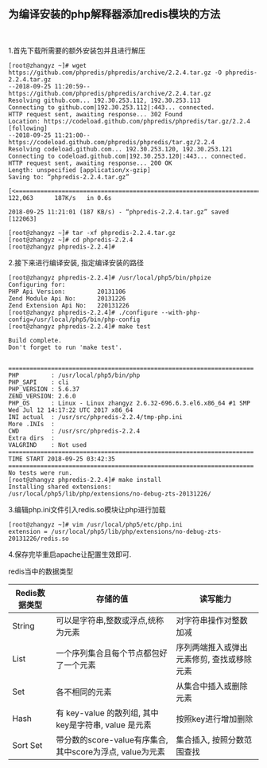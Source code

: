 ## 为编译安装的php解释器添加redis模块的方法

<br/>


1.首先下载所需要的额外安装包并且进行解压

```shell
[root@zhangyz ~]# wget https://github.com/phpredis/phpredis/archive/2.2.4.tar.gz -O phpredis-2.2.4.tar.gz
--2018-09-25 11:20:59--  https://github.com/phpredis/phpredis/archive/2.2.4.tar.gz
Resolving github.com... 192.30.253.112, 192.30.253.113
Connecting to github.com|192.30.253.112|:443... connected.
HTTP request sent, awaiting response... 302 Found
Location: https://codeload.github.com/phpredis/phpredis/tar.gz/2.2.4 [following]
--2018-09-25 11:21:00--  https://codeload.github.com/phpredis/phpredis/tar.gz/2.2.4
Resolving codeload.github.com... 192.30.253.120, 192.30.253.121
Connecting to codeload.github.com|192.30.253.120|:443... connected.
HTTP request sent, awaiting response... 200 OK
Length: unspecified [application/x-gzip]
Saving to: “phpredis-2.2.4.tar.gz”

[<=====================================================================>] 122,063      187K/s   in 0.6s    

2018-09-25 11:21:01 (187 KB/s) - “phpredis-2.2.4.tar.gz” saved [122063]

[root@zhangyz ~]# tar -xf phpredis-2.2.4.tar.gz 
[root@zhangyz ~]# cd phpredis-2.2.4
[root@zhangyz phpredis-2.2.4]# 
```

2.接下来进行编译安装, 指定编译安装的路径

```shell
[root@zhangyz phpredis-2.2.4]# /usr/local/php5/bin/phpize 
Configuring for:
PHP Api Version:         20131106
Zend Module Api No:      20131226
Zend Extension Api No:   220131226
[root@zhangyz phpredis-2.2.4]# ./configure --with-php-config=/usr/local/php5/bin/php-config 
[root@zhangyz phpredis-2.2.4]# make test

Build complete.
Don't forget to run 'make test'.


=====================================================================
PHP         : /usr/local/php5/bin/php 
PHP_SAPI    : cli
PHP_VERSION : 5.6.37
ZEND_VERSION: 2.6.0
PHP_OS      : Linux - Linux zhangyz 2.6.32-696.6.3.el6.x86_64 #1 SMP Wed Jul 12 14:17:22 UTC 2017 x86_64
INI actual  : /usr/src/phpredis-2.2.4/tmp-php.ini
More .INIs  :  
CWD         : /usr/src/phpredis-2.2.4
Extra dirs  : 
VALGRIND    : Not used
=====================================================================
TIME START 2018-09-25 03:42:35
=====================================================================
No tests were run.
[root@zhangyz phpredis-2.2.4]# make install 
Installing shared extensions:     /usr/local/php5/lib/php/extensions/no-debug-zts-20131226/
```

3.编辑php.ini文件引入redis.so模块让php进行加载

```shell
[root@zhangyz ~]# vim /usr/local/php5/etc/php.ini
extension = /usr/local/php5/lib/php/extensions/no-debug-zts-20131226/redis.so
```

4.保存完毕重启apache让配置生效即可.



redis当中的数据类型


| Redis数据类型 | 存储的值 | 读写能力 |
| -------------|----------|--------------|
| String      | 可以是字符串,整数或浮点,统称为元素 | 对字符串操作对整数加减 |
| List | 一个序列集合且每个节点都包好了一个元素 | 序列两端推入或弹出元素修剪, 查找或移除元素 |
| Set | 各不相同的元素 | 从集合中插入或删除元素 |
| Hash | 有 key-value 的散列组, 其中key是字符串, value 是元素 | 按照key进行增加删除 |
| Sort Set | 带分数的score-value有序集合, 其中score为浮点, value为元素 | 集合插入, 按照分数范围查找 |

